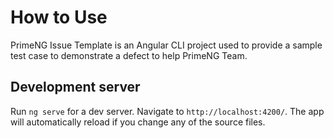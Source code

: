 # How to Use

PrimeNG Issue Template is an Angular CLI project used to provide a sample test case to demonstrate a defect to help PrimeNG Team.

## Development server

Run `ng serve` for a dev server. Navigate to `http://localhost:4200/`. The app will automatically reload if you change any of the source files.